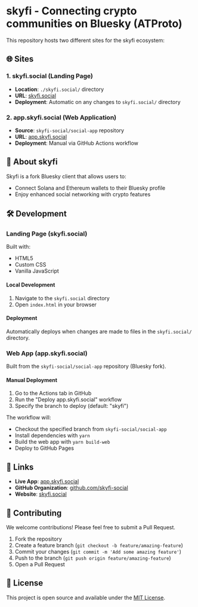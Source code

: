 # skyfi - Connecting crypto communities on Bluesky (ATProto)

This repository hosts two different sites for the skyfi ecosystem:

## 🌐 Sites

### 1. skyfi.social (Landing Page)
- **Location**: `./skyfi.social/` directory
- **URL**: [skyfi.social](https://skyfi.social)
- **Deployment**: Automatic on any changes to `skyfi.social/` directory

### 2. app.skyfi.social (Web Application)
- **Source**: `skyfi-social/social-app` repository
- **URL**: [app.skyfi.social](https://app.skyfi.social)
- **Deployment**: Manual via GitHub Actions workflow

## 🚀 About skyfi

Skyfi is a fork Bluesky client that allows users to:
- Connect Solana and Ethereum wallets to their Bluesky profile
- Enjoy enhanced social networking with crypto features

## 🛠️ Development

### Landing Page (skyfi.social)
Built with:
- HTML5
- Custom CSS
- Vanilla JavaScript

#### Local Development
1. Navigate to the `skyfi.social` directory
2. Open `index.html` in your browser

#### Deployment
Automatically deploys when changes are made to files in the `skyfi.social/` directory.

### Web App (app.skyfi.social)
Built from the `skyfi-social/social-app` repository (Bluesky fork).

#### Manual Deployment
1. Go to the Actions tab in GitHub
2. Run the "Deploy app.skyfi.social" workflow
3. Specify the branch to deploy (default: "skyfi")

The workflow will:
- Checkout the specified branch from `skyfi-social/social-app`
- Install dependencies with `yarn`
- Build the web app with `yarn build-web`
- Deploy to GitHub Pages

## 🔗 Links

- **Live App**: [app.skyfi.social](https://app.skyfi.social)
- **GitHub Organization**: [github.com/skyfi-social](https://github.com/skyfi-social)
- **Website**: [skyfi.social](https://skyfi.social)

## 🤝 Contributing

We welcome contributions! Please feel free to submit a Pull Request.

1. Fork the repository
2. Create a feature branch (`git checkout -b feature/amazing-feature`)
3. Commit your changes (`git commit -m 'Add some amazing feature'`)
4. Push to the branch (`git push origin feature/amazing-feature`)
5. Open a Pull Request

## 📄 License

This project is open source and available under the [MIT License](LICENSE).